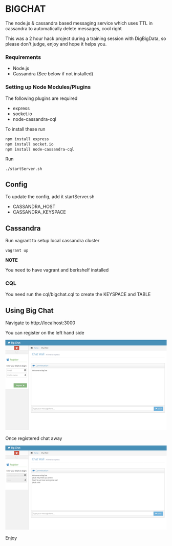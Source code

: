 # BIGCHAT

The node.js & cassandra based messaging service which uses TTL in cassandra to automatically delete messages, cool right

This was a 2 hour hack project during a training session with DigBigData, so please don't judge, enjoy and hope it helps you.

### Requirements
* Node.js 
* Cassandra (See below if not installed)

### Setting up Node Modules/Plugins

The following plugins are required
 * express
 * socket.io
 * node-cassandra-cql

To install these run

````
npm install express
npm install socket.io
npm install node-cassandra-cql 
````

Run 

````
./startServer.sh
````

## Config

To update the config, add it startServer.sh

 * CASSANDRA_HOST
 * CASSANDRA_KEYSPACE

## Cassandra

Run vagrant to setup local cassandra cluster

````
vagrant up
````

__NOTE__

You need to have vagrant and berkshelf installed

### CQL
You need run the cql/bigchat.cql to create the KEYSPACE and TABLE

## Using Big Chat

Navigate to http://localhost:3000

You can register on the left hand side

![Home screen](docs/bigchat.png)

Once registered chat away

![Chat](docs/bigchat-conversation.png)

Enjoy
